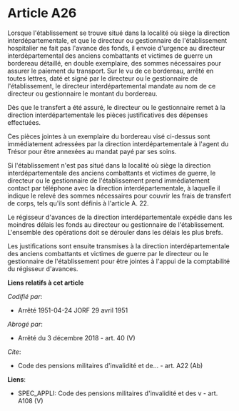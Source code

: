 # Article A26

Lorsque l'établissement se trouve situé dans la localité où siège la direction interdépartementale, et que le directeur ou
gestionnaire de l'établissement hospitalier ne fait pas l'avance des fonds, il envoie d'urgence au directeur
interdépartemental des anciens combattants et victimes de guerre un bordereau détaillé, en double exemplaire, des sommes
nécessaires pour assurer le paiement du transport. Sur le vu de ce bordereau, arrêté en toutes lettres, daté et signé par le
directeur ou le gestionnaire de l'établissement, le directeur interdépartemental mandate au nom de ce directeur ou
gestionnaire le montant du bordereau.

Dès que le transfert a été assuré, le directeur ou le gestionnaire remet à la direction interdépartementale les pièces
justificatives des dépenses effectuées.

Ces pièces jointes à un exemplaire du bordereau visé ci-dessus sont immédiatement adressées par la direction
interdépartementale à l'agent du Trésor pour être annexées au mandat payé par ses soins.

Si l'établissement n'est pas situé dans la localité où siège la direction interdépartementale des anciens combattants et
victimes de guerre, le directeur ou le gestionnaire de l'établissement prend immédiatement contact par téléphone avec la
direction interdépartementale, à laquelle il indique le relevé des sommes nécessaires pour couvrir les frais de transfert de
corps, tels qu'ils sont définis à l'article A. 22.

Le régisseur d'avances de la direction interdépartementale expédie dans les moindres délais les fonds au directeur ou
gestionnaire de l'établissement. L'ensemble des opérations doit se dérouler dans les délais les plus brefs.

Les justifications sont ensuite transmises à la direction interdépartementale des anciens combattants et victimes de guerre
par le directeur ou le gestionnaire de l'établissement pour être jointes à l'appui de la comptabilité du régisseur d'avances.

**Liens relatifs à cet article**

_Codifié par_:

  - Arrêté 1951-04-24 JORF 29 avril 1951

_Abrogé par_:

  - Arrêté du 3 décembre 2018 - art. 40 (V)

_Cite_:

  - Code des pensions militaires d'invalidité et de... - art. A22 (Ab)

**Liens**:

  - SPEC_APPLI: Code des pensions militaires d'invalidité et des v - art. A108 (V)
